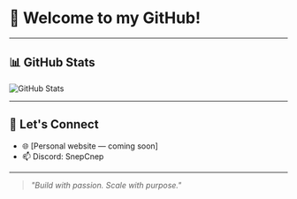 # 👋 Welcome to my GitHub!
---

## 📊 GitHub Stats

![GitHub Stats](https://streakstats.vercel.app/api?username=snepcnep&show=reviews,prs_merged_percentage&show_icons=true&hide=contribs,prs,issues&include_all_commits=true&theme=dark#gh-dark-mode-only)

---

## 🔗 Let's Connect

- 🌐 [Personal website — coming soon]  
- 📫 Discord: SnepCnep

---

> _"Build with passion. Scale with purpose."_
